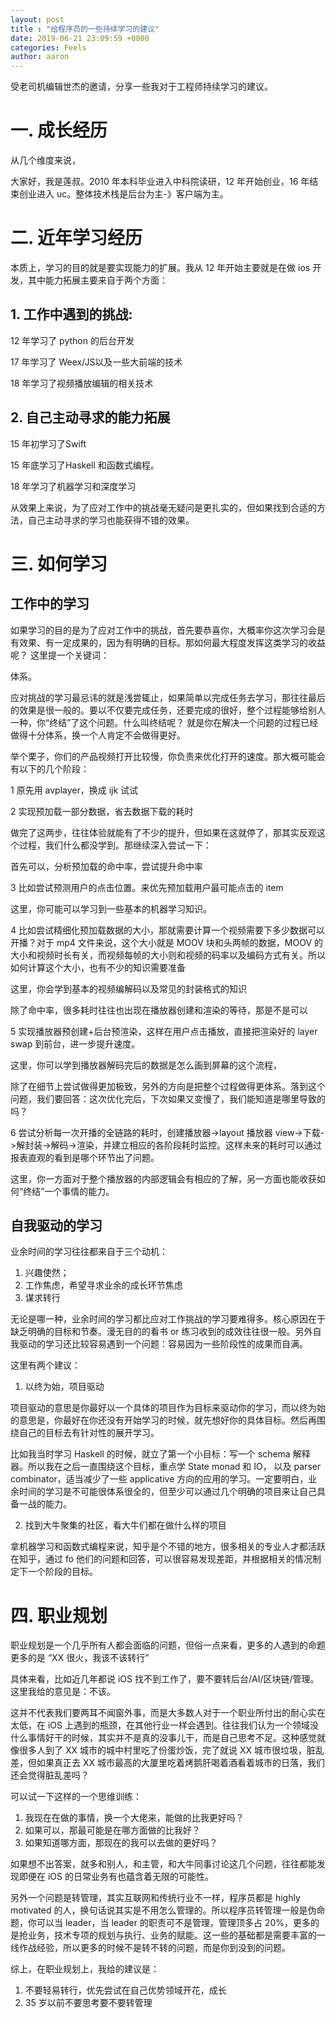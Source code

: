 ```yaml
---
layout: post
title : "给程序员的一些持续学习的建议"
date: 2019-06-21 23:09:59 +0800
categories: Feels
author: aaron
---
```


受老司机编辑世杰的邀请，分享一些我对于工程师持续学习的建议。

# 一\. 成长经历

从几个维度来说，

大家好，我是莲叔。2010 年本科毕业进入中科院读研，12 年开始创业，16 年结束创业进入 uc。整体技术栈是后台为主-》客户端为主。

# 二\. 近年学习经历

本质上，学习的目的就是要实现能力的扩展。我从 12 年开始主要就是在做 ios 开发，其中能力拓展主要来自于两个方面：

## 1. 工作中遇到的挑战:

12 年学习了 python 的后台开发

17 年学习了 Weex/JS以及一些大前端的技术

18 年学习了视频播放编辑的相关技术

## 2. 自己主动寻求的能力拓展

15 年初学习了Swift

15 年底学习了Haskell 和函数式编程。

18 年学习了机器学习和深度学习

从效果上来说，为了应对工作中的挑战毫无疑问是更扎实的，但如果找到合适的方法，自己主动寻求的学习也能获得不错的效果。

# 三\. 如何学习

## 工作中的学习
如果学习的目的是为了应对工作中的挑战，首先要恭喜你，大概率你这次学习会是有效果、有一定成果的，因为有明确的目标。那如何最大程度发挥这类学习的收益呢？ 这里提一个关键词：

体系。

应对挑战的学习最忌讳的就是浅尝辄止，如果简单以完成任务去学习，那往往最后的效果是很一般的。要以不仅要完成任务，还要完成的很好，整个过程能够给别人一种，你“终结”了这个问题。什么叫终结呢？ 就是你在解决一个问题的过程已经做得十分体系，换一个人肯定不会做得更好。

举个栗子，你们的产品视频打开比较慢，你负责来优化打开的速度。那大概可能会有以下的几个阶段：

1 原先用 avplayer，换成 ijk 试试

2 实现预加载一部分数据，省去数据下载的耗时

做完了这两步，往往体验就能有了不少的提升，但如果在这就停了，那其实反观这个过程，我们什么都没学到。那继续深入尝试一下：

首先可以，分析预加载的命中率，尝试提升命中率

3 比如尝试预测用户的点击位置。来优先预加载用户最可能点击的 item

这里，你可能可以学习到一些基本的机器学习知识。

4 比如尝试精细化预加载数据的大小，那就需要计算一个视频需要下多少数据可以开播？对于 mp4 文件来说，这个大小就是 MOOV 块和头两帧的数据，MOOV 的大小和视频时长有关，而视频每帧的大小则和视频的码率以及编码方式有关。所以如何计算这个大小，也有不少的知识需要准备

这里，你会学到基本的视频编解码以及常见的封装格式的知识

除了命中率，很多耗时往往也出现在播放器创建和渲染的等待，那是不是可以

5 实现播放器预创建+后台预渲染，这样在用户点击播放，直接把渲染好的 layer swap 到前台，进一步提升速度。

这里，你可以学到播放器解码完后的数据是怎么画到屏幕的这个流程，

除了在细节上尝试做得更加极致，另外的方向是把整个过程做得更体系。落到这个问题，我们要回答：这次优化完后，下次如果又变慢了，我们能知道是哪里导致的吗？

6 尝试分析每一次开播的全链路的耗时，创建播放器-\>layout 播放器 view-\>下载-\>解封装-\>解码-\>渲染，并建立相应的各阶段耗时监控。这样未来的耗时可以通过报表直观的看到是哪个环节出了问题。

这里，你一方面对于整个播放器的内部逻辑会有相应的了解，另一方面也能收获如何“终结”一个事情的能力。


## 自我驱动的学习

业余时间的学习往往都来自于三个动机：
1. 兴趣使然；
2. 工作焦虑，希望寻求业余的成长环节焦虑
3. 谋求转行

无论是哪一种，业余时间的学习都比应对工作挑战的学习要难得多。核心原因在于缺乏明确的目标和节奏。漫无目的的看书 or 练习收到的成效往往很一般。另外自我驱动的学习还比较容易遇到一个问题：容易因为一些阶段性的成果而自满。

这里有两个建议：
1. 以终为始，项目驱动

项目驱动的意思是你最好以一个具体的项目作为目标来驱动你的学习，而以终为始的意思是，你最好在你还没有开始学习的时候，就先想好你的具体目标。然后再围绕自己的目标去有针对性的展开学习。

比如我当时学习 Haskell 的时候，就立了第一个小目标：写一个 schema 解释器。所以我在之后一直围绕这个目标，重点学 State monad 和 IO， 以及 parser combinator，适当减少了一些 applicative 方向的应用的学习。一定要明白，业余时间的学习是不可能很体系很全的，但至少可以通过几个明确的项目来让自己具备一战的能力。


2. 找到大牛聚集的社区，看大牛们都在做什么样的项目

拿机器学习和函数式编程来说，知乎是个不错的地方，很多相关的专业人才都活跃在知乎，通过 fo 他们的问题和回答，可以很容易发现差距，并根据相关的情况制定下一个阶段的目标。


# 四\. 职业规划

职业规划是一个几乎所有人都会面临的问题，但俗一点来看，更多的人遇到的命题更多的是 “XX 很火，我该不该转行”

具体来看，比如近几年都说 iOS 找不到工作了，要不要转后台/AI/区块链/管理。这里我给的意见是：不该。

这并不代表我们要两耳不闻窗外事，而是大多数人对于一个职业所付出的耐心实在太低，在 iOS 上遇到的瓶颈，在其他行业一样会遇到。往往我们认为一个领域没什么事情好干的时候，其实并不是真的没事儿干，而是自己思考不足。这种感觉就像很多人到了 XX 城市的城中村里吃了份蛋炒饭，完了就说 XX 城市很垃圾，脏乱差，但如果真正去 XX 城市最高的大厦里吃着烤鹅肝喝着酒看着城市的日落，我们还会觉得脏乱差吗？

可以试一下这样的一个思维训练：

1. 我现在在做的事情，换一个大佬来，能做的比我更好吗？
2. 如果可以，那最可能是在哪方面做的比我好？
3. 如果知道哪方面，那现在的我可以去做的更好吗？

如果想不出答案，就多和别人，和主管，和大牛同事讨论这几个问题，往往都能发现即便在 iOS 的日常业务有也蕴含着无限的可能性。

另外一个问题是转管理，其实互联网和传统行业不一样，程序员都是 highly motivated 的人，换句话说其实是不用怎么管理的。所以程序员转管理一般是伪命题，你可以当 leader，当 leader 的职责可不是管理，管理顶多占 20%，更多的是抢业务，技术专项的规划与执行、业务的赋能。这一些的基础都是需要丰富的一线作战经验，所以更多的时候不是转不转的问题，而是你到没到的问题。

综上，在职业规划上，我给的建议是：
1. 不要轻易转行，优先尝试在自己优势领域开花，成长
2. 35 岁以前不要思考要不要转管理